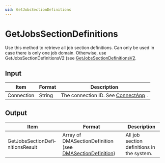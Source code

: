 ```yaml
---
uid: GetJobsSectionDefinitions
---
```


# GetJobsSectionDefinitions

Use this method to retrieve all job section definitions. Can only be used in case there is only one job domain. Otherwise, use GetJobsSectionDefinitionsV2 (see [GetJobsSectionDefinitionsV2](xref:GetJobsSectionDefinitionsV2).

## Input

| Item       | Format | Description                                          |
|------------|--------|------------------------------------------------------|
| Connection | String | The connection ID. See [ConnectApp](xref:ConnectApp) . |

## Output

| Item                             | Format                                                                                                        | Description                                |
|----------------------------------|---------------------------------------------------------------------------------------------------------------|--------------------------------------------|
| GetJobsSectionDefi­nitionsResult | Array of DMASectionDefini­tion (see [DMASectionDefinition](xref:DMASectionDefinition)) | All job section definitions in the system. |

